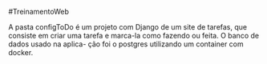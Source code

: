 #TreinamentoWeb

A pasta configToDo é um projeto com Django de um site de tarefas, que consiste em 
criar uma tarefa e marca-la como fazendo ou feita. O banco de dados usado na aplica-
ção foi o postgres utilizando um container com docker.
